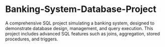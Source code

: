 # Banking-System-Database-Project
A comprehensive SQL project simulating a banking system, designed to demonstrate database design, management, and query execution. This project includes advanced SQL features such as joins, aggregation, stored procedures, and triggers.
